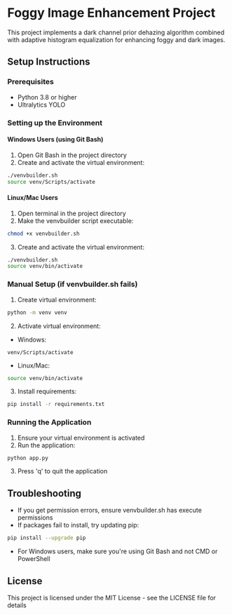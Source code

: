 # Foggy Image Enhancement Project

This project implements a dark channel prior dehazing algorithm combined with adaptive histogram equalization for enhancing foggy and dark images.

## Setup Instructions

### Prerequisites

- Python 3.8 or higher
- Ultralytics YOLO

### Setting up the Environment

#### Windows Users (using Git Bash)

1. Open Git Bash in the project directory
2. Create and activate the virtual environment:

```bash
./venvbuilder.sh
source venv/Scripts/activate
```

#### Linux/Mac Users

1. Open terminal in the project directory
2. Make the venvbuilder script executable:

```bash
chmod +x venvbuilder.sh
```

3. Create and activate the virtual environment:

```bash
./venvbuilder.sh
source venv/bin/activate
```

### Manual Setup (if venvbuilder.sh fails)

1. Create virtual environment:

```bash
python -m venv venv
```

2. Activate virtual environment:

- Windows:

```terminal
venv/Scripts/activate
```

- Linux/Mac:

```bash
source venv/bin/activate
```

3. Install requirements:

```bash
pip install -r requirements.txt
```

### Running the Application

1. Ensure your virtual environment is activated
2. Run the application:

```bash
python app.py
```

3. Press 'q' to quit the application

## Troubleshooting

- If you get permission errors, ensure venvbuilder.sh has execute permissions
- If packages fail to install, try updating pip:

```bash
pip install --upgrade pip
```

- For Windows users, make sure you're using Git Bash and not CMD or PowerShell

## License

This project is licensed under the MIT License - see the LICENSE file for details
